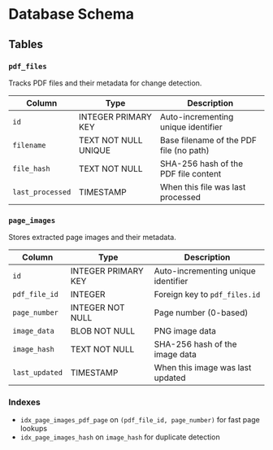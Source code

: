 # Database Schema

## Tables

### `pdf_files`
Tracks PDF files and their metadata for change detection.

| Column | Type | Description |
|--------|------|-------------|
| `id` | INTEGER PRIMARY KEY | Auto-incrementing unique identifier |
| `filename` | TEXT NOT NULL UNIQUE | Base filename of the PDF file (no path) |
| `file_hash` | TEXT NOT NULL | SHA-256 hash of the PDF file content |
| `last_processed` | TIMESTAMP | When this file was last processed |

### `page_images`
Stores extracted page images and their metadata.

| Column | Type | Description |
|--------|------|-------------|
| `id` | INTEGER PRIMARY KEY | Auto-incrementing unique identifier |
| `pdf_file_id` | INTEGER | Foreign key to `pdf_files.id` |
| `page_number` | INTEGER NOT NULL | Page number (0-based) |
| `image_data` | BLOB NOT NULL | PNG image data |
| `image_hash` | TEXT NOT NULL | SHA-256 hash of the image data |
| `last_updated` | TIMESTAMP | When this image was last updated |

### Indexes
- `idx_page_images_pdf_page` on `(pdf_file_id, page_number)` for fast page lookups
- `idx_page_images_hash` on `image_hash` for duplicate detection